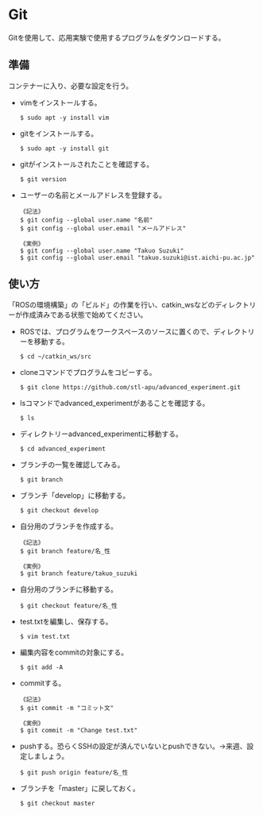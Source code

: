 # Git
Gitを使用して、応用実験で使用するプログラムをダウンロードする。

## 準備
コンテナーに入り、必要な設定を行う。
- vimをインストールする。
  ```
  $ sudo apt -y install vim
  ```
- gitをインストールする。
  ```
  $ sudo apt -y install git
  ```
- gitがインストールされたことを確認する。
  ```
  $ git version
  ```
- ユーザーの名前とメールアドレスを登録する。
  ```
  《記法》
  $ git config --global user.name "名前"
  $ git config --global user.email "メールアドレス"
  ```
  ```
  《実例》
  $ git config --global user.name "Takuo Suzuki"
  $ git config --global user.email "takuo.suzuki@ist.aichi-pu.ac.jp"
  ```

## 使い方
「ROSの環境構築」の「ビルド」の作業を行い、catkin_wsなどのディレクトリーが作成済みである状態で始めてください。
- ROSでは、プログラムをワークスペースのソースに置くので、ディレクトリーを移動する。
  ```
  $ cd ~/catkin_ws/src
  ```
- cloneコマンドでプログラムをコピーする。
  ```
  $ git clone https://github.com/stl-apu/advanced_experiment.git
  ```
- lsコマンドでadvanced_experimentがあることを確認する。
  ```
  $ ls
  ```
- ディレクトリーadvanced_experimentに移動する。
  ```
  $ cd advanced_experiment
  ```
- ブランチの一覧を確認してみる。
  ```
  $ git branch
  ```
- ブランチ「develop」に移動する。
  ```
  $ git checkout develop
  ```
- 自分用のブランチを作成する。
  ```
  《記法》
  $ git branch feature/名_性
  ```
  ```
  《実例》
  $ git branch feature/takuo_suzuki
  ```
- 自分用のブランチに移動する。
  ```
  $ git checkout feature/名_性
  ```
- test.txtを編集し、保存する。
  ```
  $ vim test.txt
  ```
- 編集内容をcommitの対象にする。
  ```
  $ git add -A
  ```
- commitする。
  ```
  《記法》
  $ git commit -m "コミット文"
  ```
  ```
  《実例》
  $ git commit -m "Change test.txt"
  ```
- pushする。恐らくSSHの設定が済んでいないとpushできない。→来週、設定しましょう。
  ```
  $ git push origin feature/名_性
  ```
- ブランチを「master」に戻しておく。
  ```
  $ git checkout master
  ```
